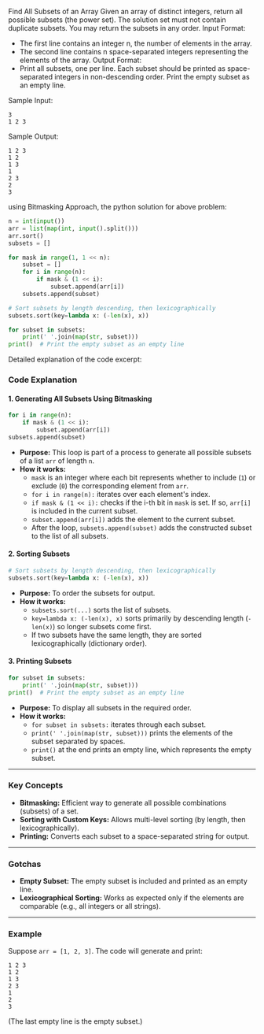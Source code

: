 Find All Subsets of an Array
Given an array of distinct integers, return all possible subsets (the power set). The solution set must not contain duplicate subsets. You may return the subsets in any order.
Input Format:
- The first line contains an integer n, the number of elements in the array.
- The second line contains n space-separated integers representing the elements of the array.
Output Format:
- Print all subsets, one per line. Each subset should be printed as space-separated integers in non-descending order. Print the empty subset as an empty line.


Sample Input:
```
3
1 2 3
```

Sample Output:
```
1 2 3
1 2
1 3
1
2 3
2
3
```

using Bitmasking Approach, the python solution for above problem:

``` python 
n = int(input())
arr = list(map(int, input().split()))
arr.sort()
subsets = []

for mask in range(1, 1 << n):
    subset = []
    for i in range(n):
        if mask & (1 << i):
            subset.append(arr[i])
    subsets.append(subset)

# Sort subsets by length descending, then lexicographically
subsets.sort(key=lambda x: (-len(x), x))

for subset in subsets:
    print(' '.join(map(str, subset)))
print()  # Print the empty subset as an empty line
```



Detailed explanation of the code excerpt:

### Code Explanation

#### 1. Generating All Subsets Using Bitmasking

```python
for i in range(n):
    if mask & (1 << i):
        subset.append(arr[i])
subsets.append(subset)
```

- **Purpose:** This loop is part of a process to generate all possible subsets of a list `arr` of length `n`.
- **How it works:**
  - `mask` is an integer where each bit represents whether to include (`1`) or exclude (`0`) the corresponding element from `arr`.
  - `for i in range(n):` iterates over each element's index.
  - `if mask & (1 << i):` checks if the i-th bit in `mask` is set. If so, `arr[i]` is included in the current subset.
  - `subset.append(arr[i])` adds the element to the current subset.
  - After the loop, `subsets.append(subset)` adds the constructed subset to the list of all subsets.

#### 2. Sorting Subsets

```python
# Sort subsets by length descending, then lexicographically
subsets.sort(key=lambda x: (-len(x), x))
```

- **Purpose:** To order the subsets for output.
- **How it works:**
  - `subsets.sort(...)` sorts the list of subsets.
  - `key=lambda x: (-len(x), x)` sorts primarily by descending length (`-len(x)`) so longer subsets come first.
  - If two subsets have the same length, they are sorted lexicographically (dictionary order).

#### 3. Printing Subsets

```python
for subset in subsets:
    print(' '.join(map(str, subset)))
print()  # Print the empty subset as an empty line
```

- **Purpose:** To display all subsets in the required order.
- **How it works:**
  - `for subset in subsets:` iterates through each subset.
  - `print(' '.join(map(str, subset)))` prints the elements of the subset separated by spaces.
  - `print()` at the end prints an empty line, which represents the empty subset.

---

### Key Concepts

- **Bitmasking:** Efficient way to generate all possible combinations (subsets) of a set.
- **Sorting with Custom Keys:** Allows multi-level sorting (by length, then lexicographically).
- **Printing:** Converts each subset to a space-separated string for output.

---

### Gotchas

- **Empty Subset:** The empty subset is included and printed as an empty line.
- **Lexicographical Sorting:** Works as expected only if the elements are comparable (e.g., all integers or all strings).

---

### Example

Suppose `arr = [1, 2, 3]`. The code will generate and print:

```
1 2 3
1 2
1 3
2 3
1
2
3

```
(The last empty line is the empty subset.)


